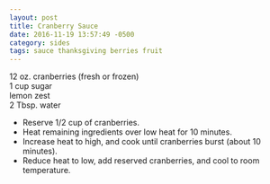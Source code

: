 ```yaml
---
layout: post
title: Cranberry Sauce
date: 2016-11-19 13:57:49 -0500
category: sides
tags: sauce thanksgiving berries fruit
---
```

12 oz. cranberries (fresh or frozen)  
1 cup sugar  
lemon zest  
2 Tbsp. water  

  * Reserve 1/2 cup of cranberries.
  * Heat remaining ingredients over low heat for 10 minutes.
  * Increase heat to high, and cook until cranberries burst (about 10 minutes).
  * Reduce heat to low, add reserved cranberries, and cool to room temperature.

